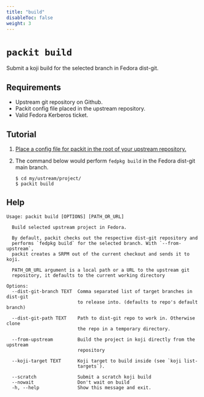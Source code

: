 ```yaml
---
title: "build"
disableToc: false
weight: 3
---
```


# `packit build`

Submit a koji build for the selected branch in Fedora dist-git.

## Requirements

* Upstream git repository on Github.
* Packit config file placed in the upstream repository.
* Valid Fedora Kerberos ticket.


## Tutorial

1. [Place a config file for packit in the root of your upstream repository.](/docs/configuration/)

2. The command below would perform `fedpkg build` in the Fedora dist-git main branch.
    ```
    $ cd my/ustream/project/
    $ packit build
    ```


## Help

    Usage: packit build [OPTIONS] [PATH_OR_URL]
    
      Build selected upstream project in Fedora.
    
      By default, packit checks out the respective dist-git repository and
      performs `fedpkg build` for the selected branch. With `--from-upstream`,
      packit creates a SRPM out of the current checkout and sends it to koji.
    
      PATH_OR_URL argument is a local path or a URL to the upstream git
      repository, it defaults to the current working directory
    
    Options:
      --dist-git-branch TEXT  Comma separated list of target branches in dist-git
                              to release into. (defaults to repo's default branch)
    
      --dist-git-path TEXT    Path to dist-git repo to work in. Otherwise clone
                              the repo in a temporary directory.
    
      --from-upstream         Build the project in koji directly from the upstream
                              repository
    
      --koji-target TEXT      Koji target to build inside (see `koji list-
                              targets`).
    
      --scratch               Submit a scratch koji build
      --nowait                Don't wait on build
      -h, --help              Show this message and exit.


